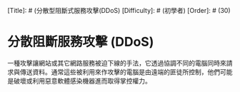 [Title]: # (分散型阻斷式服務攻擊(DDoS)
[Difficulty]: # (初學者)
[Order]: # (30)

# 分散阻斷服務攻擊 (DDoS)

一種攻擊讓網站或其它網路服務被迫下線的手法，它透過協調不同的電腦同時來請求與傳送資料。通常這些被利用來作攻擊的電腦是由遠端的匪徒所控制，他們可能是破壞或利用惡意軟體感染機器進而取得掌控權力。